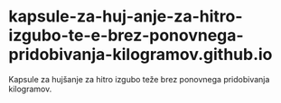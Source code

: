 # kapsule-za-huj-anje-za-hitro-izgubo-te-e-brez-ponovnega-pridobivanja-kilogramov.github.io
Kapsule za hujšanje za hitro izgubo teže brez ponovnega pridobivanja kilogramov.
